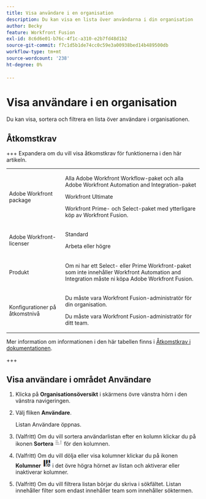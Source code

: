 ```yaml
---
title: Visa användare i en organisation
description: Du kan visa en lista över användarna i din organisation
author: Becky
feature: Workfront Fusion
exl-id: 8c6d6e01-b76c-4f1c-a310-e2b7fd48d1b2
source-git-commit: f7c1d5b1de74cc0c59e3a00938bed14b489500db
workflow-type: tm+mt
source-wordcount: '238'
ht-degree: 0%

---
```


# Visa användare i en organisation

Du kan visa, sortera och filtrera en lista över användare i organisationen.

## Åtkomstkrav

+++ Expandera om du vill visa åtkomstkrav för funktionerna i den här artikeln.

<table style="table-layout:auto">
 <col> 
 <col> 
 <tbody> 
  <tr> 
   <td role="rowheader">Adobe Workfront package</td> 
   <td> <p>Alla Adobe Workfront Workflow-paket och alla Adobe Workfront Automation and Integration-paket</p><p>Workfront Ultimate</p><p>Workfront Prime- och Select-paket med ytterligare köp av Workfront Fusion.</p> </td> 
  </tr> 
  <tr data-mc-conditions=""> 
   <td role="rowheader">Adobe Workfront-licenser</td> 
   <td> <p>Standard</p><p>Arbeta eller högre</p> </td> 
  </tr> 
  <tr> 
   <td role="rowheader">Produkt</td> 
   <td>
   <p>Om ni har ett Select- eller Prime Workfront-paket som inte innehåller Workfront Automation and Integration måste ni köpa Adobe Workfront Fusion.</li></ul>
   </td> 
  </tr>
  <tr data-mc-conditions=""> 
   <td role="rowheader">Konfigurationer på åtkomstnivå</td> 
   <td> 
     <p>Du måste vara Workfront Fusion-administratör för din organisation.</p>
     <p>Du måste vara Workfront Fusion-administratör för ditt team.</p>
   </td> 
  </tr> 
 </tbody> 
</table>

Mer information om informationen i den här tabellen finns i [Åtkomstkrav i dokumentationen](/help/workfront-fusion/references/licenses-and-roles/access-level-requirements-in-documentation.md).

+++

## Visa användare i området Användare

1. Klicka på **Organisationsöversikt** i skärmens övre vänstra hörn i den vänstra navigeringen.
1. Välj fliken **Användare**.

   Listan Användare öppnas.

1. (Valfritt) Om du vill sortera användarlistan efter en kolumn klickar du på ikonen **Sortera** ![Sortera &#x200B;](assets/sort-icon.png) för den kolumnen.
1. (Valfritt) Om du vill dölja eller visa kolumner klickar du på ikonen **Kolumner** ![Kolumner](assets/columns-icon.png) i det övre högra hörnet av listan och aktiverar eller inaktiverar kolumner.
1. (Valfritt) Om du vill filtrera listan börjar du skriva i sökfältet. Listan innehåller filter som endast innehåller team som innehåller söktermen.
